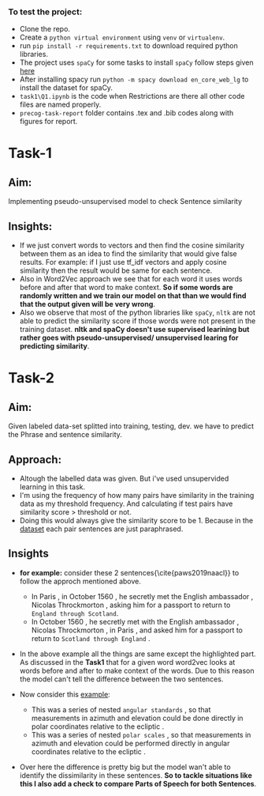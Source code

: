 ### To test the project:
- Clone the repo.
- Create a `python virtual environment` using `venv` or `virtualenv`.
- run `pip install -r requirements.txt` to download required python libraries.
- The project uses `spaCy` for some tasks to install `spaCy` follow steps given [here](https://spacy.io/usage)
- After installing spacy run `python -m spacy download en_core_web_lg` to install the dataset for spaCy.
- `task1\Q1.ipynb` is the code when Restrictions are there all other code files are named properly.
- `precog-task-report` folder contains .tex and .bib codes along with figures for report.

# Task-1
## Aim: 
Implementing pseudo-unsupervised model to check Sentence similarity 
## Insights:
-  If we just convert words to vectors and then find the cosine similarity between them as an idea to find the similarity that would give false results.
    For example: if I just use tf\_idf vectors and apply cosine similarity then the result would be same for each sentence.
- Also in Word2Vec approach we see that for each word it uses words before and after that word to make context. **So if some words are randomly written and we train our model on that than we would find that the output given will be very wrong**.
- Also we observe that most of the python libraries like `spaCy`, `nltk` are not able to predict the similarity score if those words were not present in the training dataset. **nltk and spaCy doesn't use supervised learining but rather goes with pseudo-unsupervised/ unsupervised learing for predicting similarity**.

# Task-2
## Aim:
Given labeled data-set splitted into training, testing, dev. we have to predict the Phrase and sentence similarity.
## Approach:
- Altough the labelled data was given. But i've used unsupervided learning in this task.
- I'm using the frequency of how many pairs have similarity in the training data as my threshold frequency. And calculating if test pairs have similarity score $>$ threshold or not.
- Doing this would always give the similarity score to be 1. Because in the [dataset](https://huggingface.co/datasets/paws) each pair sentences are just paraphrased.
## Insights

- **for example:** consider these 2 sentences{\cite{paws2019naacl}} to follow the approch mentioned above.
    - In Paris , in October 1560 , he secretly met the English ambassador , Nicolas Throckmorton , asking him for a passport to return to `England through Scotland`.
    - In October 1560 , he secretly met with the English ambassador , Nicolas Throckmorton , in Paris , and asked him for a passport to return to `Scotland through England` .

- In the above example all the things are same except the highlighted part. As discussed in the **Task1** that for a given word word2vec looks at words before and after to make context of the words. Due to this reason the model can't tell the difference between the two sentences.
    
- Now consider this [example](https://huggingface.co/datasets/paws/viewer/labeled_final/test):
    - This was a series of nested `angular standards` , so that measurements in azimuth and elevation could be done directly in polar coordinates relative to the ecliptic .
    - This was a series of nested `polar scales` , so that measurements in azimuth and elevation could be performed directly in angular coordinates relative to the ecliptic .

- Over here the difference is pretty big but the model wan't able to identify the dissimilarity in these sentences. **So to tackle situations like this I also add a check to compare Parts of Speech for both Sentences**. 
    
